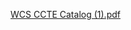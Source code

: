 [WCS CCTE Catalog (1).pdf](https://github.com/TweakinHomie/CTE-Catalog/files/5497246/WCS.CCTE.Catalog.1.pdf)
